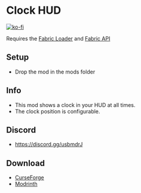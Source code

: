 # Clock HUD

[![ko-fi](https://ko-fi.com/img/githubbutton_sm.svg)](https://ko-fi.com/W7W1607S8)

Requires the [Fabric Loader](https://fabricmc.net/use/) and [Fabric API](https://modrinth.com/mod/fabric-api)

## Setup

- Drop the mod in the mods folder

## Info

- This mod shows a clock in your HUD at all times.
- The clock position is configurable.

## Discord

- https://discord.gg/usbmdrJ

## Download

- [CurseForge](https://www.curseforge.com/minecraft/mc-mods/clockhud)
- [Modrinth](https://modrinth.com/clock-hud)
